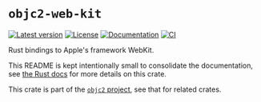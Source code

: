 # `objc2-web-kit`

[![Latest version](https://badgen.net/crates/v/objc2-web-kit)](https://crates.io/crates/objc2-web-kit)
[![License](https://badgen.net/badge/license/MIT/blue)](../LICENSE.txt)
[![Documentation](https://docs.rs/objc2-web-kit/badge.svg)](https://docs.rs/objc2-web-kit/)
[![CI](https://github.com/madsmtm/objc2/actions/workflows/ci.yml/badge.svg)](https://github.com/madsmtm/objc2/actions/workflows/ci.yml)

Rust bindings to Apple's framework WebKit.

This README is kept intentionally small to consolidate the documentation, see
[the Rust docs](https://docs.rs/objc2-web-kit/) for more details on this crate.

This crate is part of the [`objc2` project](https://github.com/madsmtm/objc2),
see that for related crates.
